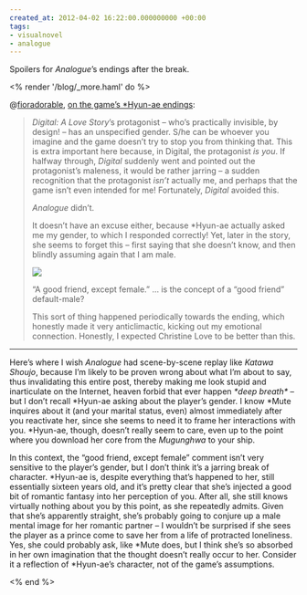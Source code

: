```yaml
---
created_at: 2012-04-02 16:22:00.000000000 +00:00
tags:
- visualnovel
- analogue
---
```


Spoilers for <cite>Analogue</cite>’s endings after the break.

<% render '/blog/_more.haml' do %>

@[fioradorable](http://fioradorable.tumblr.com/), [on the game’s
\*Hyun-ae
endings](http://fioradorable.tumblr.com/post/20341434899/analogue-a-hate-story):

> <cite>Digital: A Love Story</cite>’s protagonist – who’s practically
> invisible, by design! – has an unspecified gender. S/he can be whoever
> you imagine and the game doesn’t try to stop you from thinking that.
> This is extra important here because, in Digital, the protagonist *is
> you*. If halfway through, <cite>Digital</cite> suddenly went and
> pointed out the protagonist’s maleness, it would be rather jarring – a
> sudden recognition that the protagonist *isn’t* actually me, and
> perhaps that the game isn’t even intended for me! Fortunately,
> <cite>Digital</cite> avoided this.
>
> <cite>Analogue</cite> didn’t.
>
> It doesn’t have an excuse either, because \*Hyun-ae actually asked me
> my gender, to which I responded correctly! Yet, later in the story,
> she seems to forget this – first saying that she doesn’t know, and
> then blindly assuming again that I am male.
>
> ![](/blog/media/tumblr_m1ufvs6Olh1r9jirc.png)
>
> “A good friend, except female.” … is the concept of a “good friend”
> default-male?
>
> This sort of thing happened periodically towards the ending, which
> honestly made it very anticlimactic, kicking out my emotional
> connection. Honestly, I expected Christine Love to be better than
> this.

------------------------------------------------------------------------

Here’s where I wish <cite>Analogue</cite> had scene-by-scene replay like
<cite>Katawa Shoujo</cite>, because I’m likely to be proven wrong about
what I’m about to say, thus invalidating this entire post, thereby
making me look stupid and inarticulate on the Internet, heaven forbid
that ever happen *\*deep breath\** – but I don’t recall \*Hyun-ae asking
about the player’s gender. I know \*Mute inquires about it (and your
marital status, even) almost immediately after you reactivate her, since
she seems to need it to frame her interactions with you. \*Hyun-ae,
though, doesn’t really seem to care, even up to the point where you
download her core from the <cite>Mugunghwa</cite> to your ship.

In this context, the “good friend, except female” comment isn’t very
sensitive to the player’s gender, but I don’t think it’s a jarring break
of character. \*Hyun-ae is, despite everything that’s happened to her,
still essentially sixteen years old, and it’s pretty clear that she’s
injected a good bit of romantic fantasy into her perception of you.
After all, she still knows virtually nothing about you by this point, as
she repeatedly admits. Given that she’s apparently straight, she’s
probably going to conjure up a male mental image for her romantic
partner – I wouldn’t be surprised if she sees the player as a prince
come to save her from a life of protracted loneliness. Yes, she could
probably ask, like \*Mute does, but I think she’s so absorbed in her own
imagination that the thought doesn’t really occur to her. Consider it a
reflection of \*Hyun-ae’s character, not of the game’s assumptions.

<% end %>
